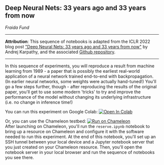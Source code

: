 ## Deep Neural Nets: 33 years ago and 33 years from now

_Fraida Fund_

---

**Attribution**: This sequence of notebooks is adapted from the ICLR 2022 blog post ["Deep Neural Nets: 33 years ago and 33 years from now"](https://iclr-blog-track.github.io/2022/03/26/lecun1989/)  by Andrej Karpathy, and the associated [Github repository](https://github.com/karpathy/lecun1989-repro). 

---


In this sequence of experiments, you will reproduce a result from machine learning from 1989 - a paper that is possibly the earliest real-world application of a neural network trained end-to-end with backpropagation. (In earlier neural networks, some weights were actually hand-tuned!) You'll go a few steps further, though - after reproducing the results of the original paper, you'll get to use some modern 'tricks' to try and improve the performance of the model without changing its underlying infrastructure (i.e. no change in inference time!)

You can run this experiment on Google Colab: <a target="_blank" href="https://colab.research.google.com/github/teaching-on-testbeds/deep-nets-reproducing/blob/main/Deep_Neural_Nets_33_years_ago.ipynb">
  <img src="https://colab.research.google.com/assets/colab-badge.svg" alt="Open In Colab"/>
</a>



Or, you can use the Chameleon testbed: 
<a target="_blank" href="https://chameleoncloud.org/experiment/share/c0b5a325-b42c-4d44-bbb1-f2d9be7911d4">
  <img src='https://svgshare.com/i/17QZ.svg' alt="Run on Chameleon"/></a><br>
After launching on Chameleon, you'll run the `reserve.ipynb` notebook to bring up a resource on Chameleon and configure it with the software needed to run this experiment. At the end of this notebook, you'll set up an SSH tunnel between your local device and a Jupyter notebook server that you just created on your Chameleon resource. Then, you'll open the notebook server in your local browser and run the sequence of notebooks you see there.

